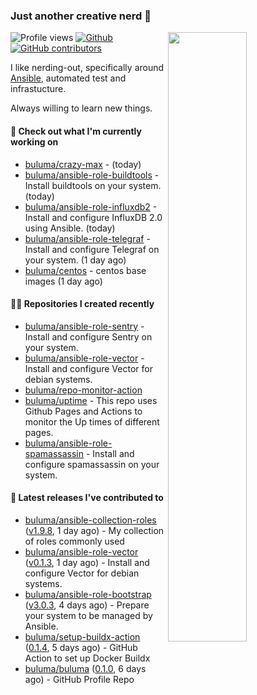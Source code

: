 ### Just another creative nerd 👋


![Profile views](https://gpvc.arturio.dev/buluma) <a href="https://gitstats.me/buluma">
  <img align="right" src="https://github-readme-stats.vercel.app/api?username=buluma&theme=gotham&show_icons=true" width="50%"/>
</a>
[![Github](https://img.shields.io/badge/-buluma-black?style=flat&labelColor=black&logo=github&logoColor=white&include_all_commits=true&count_private=true)](https://gitstats.me/buluma)
[![GitHub contributors](https://img.shields.io/github/contributors/buluma/badges.svg)](https://GitHub.com/buluma/badges/graphs/contributors/)

I like nerding-out, specifically around [Ansible](https://github.com/ansible/ansible), automated test and infrastucture.

Always willing to learn new things.

#### 👷 Check out what I'm currently working on

- [buluma/crazy-max](https://github.com/buluma/crazy-max) -  (today)
- [buluma/ansible-role-buildtools](https://github.com/buluma/ansible-role-buildtools) - Install buildtools on your system. (today)
- [buluma/ansible-role-influxdb2](https://github.com/buluma/ansible-role-influxdb2) - Install and configure InfluxDB 2.0 using Ansible. (today)
- [buluma/ansible-role-telegraf](https://github.com/buluma/ansible-role-telegraf) - Install and configure Telegraf on your system. (1 day ago)
- [buluma/centos](https://github.com/buluma/centos) - centos base images (1 day ago)

#### 👨‍💻 Repositories I created recently

- [buluma/ansible-role-sentry](https://github.com/buluma/ansible-role-sentry) - Install and configure Sentry on your system.
- [buluma/ansible-role-vector](https://github.com/buluma/ansible-role-vector) - Install and configure Vector for debian systems.
- [buluma/repo-monitor-action](https://github.com/buluma/repo-monitor-action)
- [buluma/uptime](https://github.com/buluma/uptime) - This repo uses Github Pages and Actions to monitor the Up times of different pages.
- [buluma/ansible-role-spamassassin](https://github.com/buluma/ansible-role-spamassassin) - Install and configure spamassassin on your system.

#### 🚀 Latest releases I've contributed to

- [buluma/ansible-collection-roles](https://github.com/buluma/ansible-collection-roles) ([v1.9.8](https://github.com/buluma/ansible-collection-roles/releases/tag/v1.9.8), 1 day ago) - My collection of roles commonly used
- [buluma/ansible-role-vector](https://github.com/buluma/ansible-role-vector) ([v0.1.3](https://github.com/buluma/ansible-role-vector/releases/tag/v0.1.3), 1 day ago) - Install and configure Vector for debian systems.
- [buluma/ansible-role-bootstrap](https://github.com/buluma/ansible-role-bootstrap) ([v3.0.3](https://github.com/buluma/ansible-role-bootstrap/releases/tag/v3.0.3), 4 days ago) - Prepare your system to be managed by Ansible.
- [buluma/setup-buildx-action](https://github.com/buluma/setup-buildx-action) ([0.1.4](https://github.com/buluma/setup-buildx-action/releases/tag/0.1.4), 5 days ago) - GitHub Action to set up Docker Buildx
- [buluma/buluma](https://github.com/buluma/buluma) ([0.1.0](https://github.com/buluma/buluma/releases/tag/0.1.0), 6 days ago) - GitHub Profile Repo


